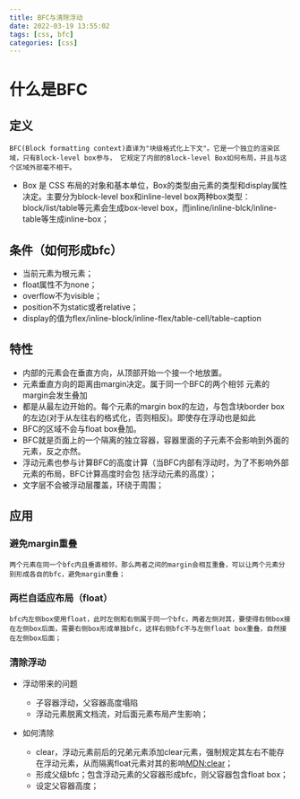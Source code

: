 ```yaml
---
title: BFC与清除浮动
date: 2022-03-19 13:55:02
tags: [css, bfc]
categories: [css]
---
```


# 什么是BFC

## 定义

`BFC(Block formatting context)直译为"块级格式化上下文"。它是一个独立的渲染区域，只有Block-level box参与， 它规定了内部的Block-level Box如何布局，并且与这个区域外部毫不相干。`

+ Box 是 CSS 布局的对象和基本单位，Box的类型由元素的类型和display属性决定。主要分为block-level box和inline-level box两种box类型：block/list/table等元素会生成box-level box，而inline/inline-blck/inline-table等生成inline-box；

## 条件（如何形成bfc）

+ 当前元素为根元素；
+ float属性不为none；
+ overflow不为visible；
+ position不为static或者relative；
+ display的值为flex/inline-block/inline-flex/table-cell/table-caption

## 特性

+ 内部的元素会在垂直方向，从顶部开始一个接一个地放置。 
+ 元素垂直方向的距离由margin决定。属于同一个BFC的两个相邻 元素的margin会发生叠加
+ 都是从最左边开始的。每个元素的margin box的左边，与包含块border box的左边(对于从左往右的格式化，否则相反)。即使存在浮动也是如此
+ BFC的区域不会与float box叠加。 
+ BFC就是页面上的一个隔离的独立容器，容器里面的子元素不会影响到外面的元素，反之亦然。 
+ 浮动元素也参与计算BFC的高度计算（当BFC内部有浮动时，为了不影响外部元素的布局，BFC计算高度时会包
括浮动元素的高度）；
+ 文字层不会被浮动层覆盖，环绕于周围；

## 应用

### 避免margin重叠
    两个元素在同一个bfc内且垂直相邻，那么两者之间的margin会相互重叠，可以让两个元素分别形成各自的bfc，避免margin重叠；

### 两栏自适应布局（float）
    bfc内左侧box使用float，此时左侧和右侧属于同一个bfc，两者左侧对其，要使得右侧box接在左侧box后面，需要右侧box形成单独bfc，这样右侧bfc不与左侧float box重叠，自然接在左侧box后面；

### 清除浮动 

+ 浮动带来的问题
    + 子容器浮动，父容器高度塌陷
    + 浮动元素脱离文档流，对后面元素布局产生影响；

+ 如何清除
    + clear，浮动元素前后的兄弟元素添加clear元素，强制规定其左右不能存在浮动元素，从而隔离float元素对其的影响[MDN:clear](https://developer.mozilla.org/zh-CN/docs/Web/CSS/clear)；
    + 形成父级bfc；包含浮动元素的父容器形成bfc，则父容器包含float box；
    + 设定父容器高度；          

